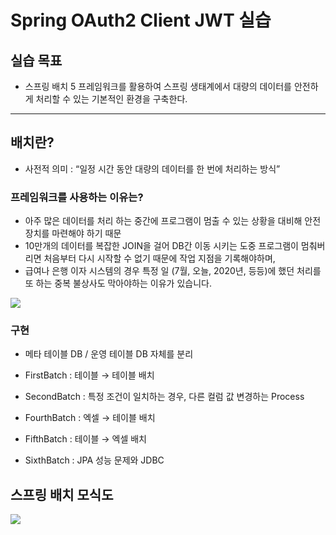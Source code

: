 # Spring OAuth2 Client JWT 실습

## 실습 목표
- 스프링 배치 5 프레임워크를 활용하여 스프링 생태계에서 대량의 데이터를 안전하게 처리할 수 있는 기본적인 환경을 구축한다.

---
## 배치란?
- 사전적 의미 : “일정 시간 동안 대량의 데이터를 한 번에 처리하는 방식”

### 프레임워크를 사용하는 이유는? 
- 아주 많은 데이터를 처리 하는 중간에 프로그램이 멈출 수 있는 상황을 대비해 안전 장치를 마련해야 하기 때문
- 10만개의 데이터를 복잡한 JOIN을 걸어 DB간 이동 시키는 도중 프로그램이 멈춰버리면 처음부터 다시 시작할 수 없기 때문에 작업 지점을 기록해야하며,
- 급여나 은행 이자 시스템의 경우 특정 일 (7월, 오늘, 2020년, 등등)에 했던 처리를 또 하는 중복 불상사도 막아야하는 이유가 있습니다.

![](https://yummi-image-1.s3.amazonaws.com/image-f05f97f2-2435-49e1-b23c-ebe4968a0678.jpg)

### 구현
- 메타 테이블 DB / 운영 테이블 DB 자체를 분리

- FirstBatch : 테이블 → 테이블 배치
- SecondBatch : 특정 조건이 일치하는 경우, 다른 컬럼 값 변경하는 Process
- FourthBatch : 엑셀 → 테이블 배치
- FifthBatch : 테이블 → 엑셀 배치
- SixthBatch : JPA 성능 문제와 JDBC

## 스프링 배치 모식도

![](https://yummi-image-1.s3.amazonaws.com/image-5a2a9bcf-1bd8-471d-87d6-9eb2b92f6a96.jpg)
